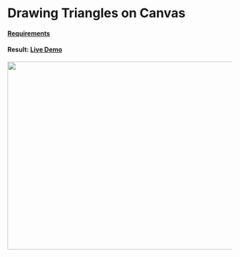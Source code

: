 Drawing Triangles on Canvas
===========================

#### <a href="https://github.com/HackBulgaria/NodeJS-1/blob/master/TasksForCourseApply/2-Canvas-Triangles.md">Requirements</a>

#### Result: <a href="http://meandmy.softuni-friends.org/drawtriangles">Live Demo</a>

<img src="https://raw.githubusercontent.com/Y-LyN-10/TasksToApply-NodeJS-Course/master/DrawTriangle/preview-final-v.3.4.png" width="768" height="421">
